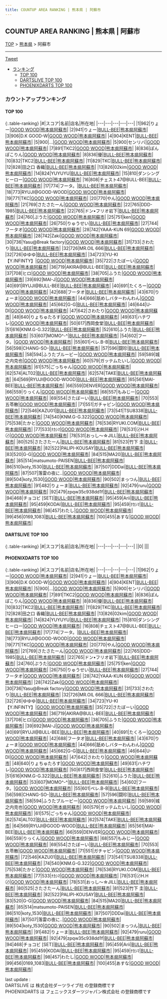 ```yaml
---
title: COUNTUP AREA RANKING | 熊本県 | 阿蘇市
---
```

## COUNTUP AREA RANKING | 熊本県 | 阿蘇市

[TOP](/darts/rank/) > [熊本県](/darts/rank/熊本県/) > 阿蘇市

___

<a href="https://twitter.com/share?ref_src=twsrc%5Etfw" data-text="COUNTUP AREA RANKING | 熊本県阿蘇市" class="twitter-share-button" data-hashtags="DARTSLIVE,PHOENIXDARTS,darts,ダーツ" data-show-count="false">Tweet</a>

* [ランキング](#カウントアップランキング)
    * [TOP 100](#top-100)
    * [DARTSLIVE TOP 100](#dartslive-top-100)
    * [PHOENIXDARTS TOP 100](#phoenixdarts-top-100)

### カウントアップランキング

#### TOP 100



{:.table-ranking}
|#|スコア|名前|店名|所在地|
|---|---|---|---|---|
|1|962|<span class="rank-name-pd">りょー</span>|<a href="https://vs.phoenixdarts.com/jp/shop/shopDetailInfo/s_64702?s_seq=64702">GOOD WOOD</a>|<a href="/darts/rank/熊本県/阿蘇市">熊本県阿蘇市</a>|
|2|941|<span class="rank-name-pd">りょー</span>|<a href="https://vs.phoenixdarts.com/jp/shop/shopDetailInfo/s_86993?s_seq=86993">BULL-BEE</a>|<a href="/darts/rank/熊本県/阿蘇市">熊本県阿蘇市</a>|
|3|906|<span class="rank-name-pd">D.K   GOOD-W</span>|<a href="https://vs.phoenixdarts.com/jp/shop/shopDetailInfo/s_64702?s_seq=64702">GOOD WOOD</a>|<a href="/darts/rank/熊本県/阿蘇市">熊本県阿蘇市</a>|
|4|904|<span class="rank-name-pd">ΚΕΝΤ</span>|<a href="https://vs.phoenixdarts.com/jp/shop/shopDetailInfo/s_86993?s_seq=86993">BULL-BEE</a>|<a href="/darts/rank/熊本県/阿蘇市">熊本県阿蘇市</a>|
|5|900|<span class="rank-name-pd">...</span>|<a href="https://vs.phoenixdarts.com/jp/shop/shopDetailInfo/s_64702?s_seq=64702">GOOD WOOD</a>|<a href="/darts/rank/熊本県/阿蘇市">熊本県阿蘇市</a>|
|5|900|<span class="rank-name-pd">センリバ</span>|<a href="https://vs.phoenixdarts.com/jp/shop/shopDetailInfo/s_64702?s_seq=64702">GOOD WOOD</a>|<a href="/darts/rank/熊本県/阿蘇市">熊本県阿蘇市</a>|
|7|891|<span class="rank-name-pd">TKC2</span>|<a href="https://vs.phoenixdarts.com/jp/shop/shopDetailInfo/s_64702?s_seq=64702">GOOD WOOD</a>|<a href="/darts/rank/熊本県/阿蘇市">熊本県阿蘇市</a>|
|8|836|<span class="rank-name-pd">ぽんぽこりん</span>|<a href="https://vs.phoenixdarts.com/jp/shop/shopDetailInfo/s_64702?s_seq=64702">GOOD WOOD</a>|<a href="/darts/rank/熊本県/阿蘇市">熊本県阿蘇市</a>|
|8|836|<span class="rank-name-pd">優</span>|<a href="https://vs.phoenixdarts.com/jp/shop/shopDetailInfo/s_86993?s_seq=86993">BULL-BEE</a>|<a href="/darts/rank/熊本県/阿蘇市">熊本県阿蘇市</a>|
|10|832|<span class="rank-name-pd">TKC2</span>|<a href="https://vs.phoenixdarts.com/jp/shop/shopDetailInfo/s_86993?s_seq=86993">BULL-BEE</a>|<a href="/darts/rank/熊本県/阿蘇市">熊本県阿蘇市</a>|
|11|829|<span class="rank-name-pd">TKC</span>|<a href="https://vs.phoenixdarts.com/jp/shop/shopDetailInfo/s_86993?s_seq=86993">BULL-BEE</a>|<a href="/darts/rank/熊本県/阿蘇市">熊本県阿蘇市</a>|
|12|828|<span class="rank-name-pd"><span class="pro-icon-pd"></span>田之口 香織</span>|<a href="https://vs.phoenixdarts.com/jp/shop/shopDetailInfo/s_86993?s_seq=86993">BULL-BEE</a>|<a href="/darts/rank/熊本県/阿蘇市">熊本県阿蘇市</a>|
|13|826|<span class="rank-name-pd">02kim</span>|<a href="https://vs.phoenixdarts.com/jp/shop/shopDetailInfo/s_64702?s_seq=64702">GOOD WOOD</a>|<a href="/darts/rank/熊本県/阿蘇市">熊本県阿蘇市</a>|
|14|824|<span class="rank-name-pd">YUYUYU</span>|<a href="https://vs.phoenixdarts.com/jp/shop/shopDetailInfo/s_86993?s_seq=86993">BULL-BEE</a>|<a href="/darts/rank/熊本県/阿蘇市">熊本県阿蘇市</a>|
|15|810|<span class="rank-name-pd">ダンシングヒーロー</span>|<a href="https://vs.phoenixdarts.com/jp/shop/shopDetailInfo/s_64702?s_seq=64702">GOOD WOOD</a>|<a href="/darts/rank/熊本県/阿蘇市">熊本県阿蘇市</a>|
|16|808|<span class="rank-name-pd">チェスト47@BULL-BEE</span>|<a href="https://vs.phoenixdarts.com/jp/shop/shopDetailInfo/s_86993?s_seq=86993">BULL-BEE</a>|<a href="/darts/rank/熊本県/阿蘇市">熊本県阿蘇市</a>|
|17|774|<span class="rank-name-pd">フータ。</span>|<a href="https://vs.phoenixdarts.com/jp/shop/shopDetailInfo/s_86993?s_seq=86993">BULL-BEE</a>|<a href="/darts/rank/熊本県/阿蘇市">熊本県阿蘇市</a>|
|18|773|<span class="rank-name-pd">RYUJI@GOOD-WOOD</span>|<a href="https://vs.phoenixdarts.com/jp/shop/shopDetailInfo/s_64702?s_seq=64702">GOOD WOOD</a>|<a href="/darts/rank/熊本県/阿蘇市">熊本県阿蘇市</a>|
|19|771|<span class="rank-name-pd">TKC</span>|<a href="https://vs.phoenixdarts.com/jp/shop/shopDetailInfo/s_64702?s_seq=64702">GOOD WOOD</a>|<a href="/darts/rank/熊本県/阿蘇市">熊本県阿蘇市</a>|
|20|770|<span class="rank-name-pd">やん</span>|<a href="https://vs.phoenixdarts.com/jp/shop/shopDetailInfo/s_64702?s_seq=64702">GOOD WOOD</a>|<a href="/darts/rank/熊本県/阿蘇市">熊本県阿蘇市</a>|
|21|769|<span class="rank-name-pd">さたさたーん</span>|<a href="https://vs.phoenixdarts.com/jp/shop/shopDetailInfo/s_64702?s_seq=64702">GOOD WOOD</a>|<a href="/darts/rank/熊本県/阿蘇市">熊本県阿蘇市</a>|
|22|765|<span class="rank-name-pd">DDD-1985</span>|<a href="https://vs.phoenixdarts.com/jp/shop/shopDetailInfo/s_86993?s_seq=86993">BULL-BEE</a>|<a href="/darts/rank/熊本県/阿蘇市">熊本県阿蘇市</a>|
|22|765|<span class="rank-name-pd">ドン•フリオ岩下</span>|<a href="https://vs.phoenixdarts.com/jp/shop/shopDetailInfo/s_86993?s_seq=86993">BULL-BEE</a>|<a href="/darts/rank/熊本県/阿蘇市">熊本県阿蘇市</a>|
|24|760|<span class="rank-name-pd">ぷうた</span>|<a href="https://vs.phoenixdarts.com/jp/shop/shopDetailInfo/s_64702?s_seq=64702">GOOD WOOD</a>|<a href="/darts/rank/熊本県/阿蘇市">熊本県阿蘇市</a>|
|25|751|<span class="rank-name-pd">ken</span>|<a href="https://vs.phoenixdarts.com/jp/shop/shopDetailInfo/s_64702?s_seq=64702">GOOD WOOD</a>|<a href="/darts/rank/熊本県/阿蘇市">熊本県阿蘇市</a>|
|26|750|<span class="rank-name-pd">りゅうせい</span>|<a href="https://vs.phoenixdarts.com/jp/shop/shopDetailInfo/s_86993?s_seq=86993">BULL-BEE</a>|<a href="/darts/rank/熊本県/阿蘇市">熊本県阿蘇市</a>|
|27|744|<span class="rank-name-pd">フータオ</span>|<a href="https://vs.phoenixdarts.com/jp/shop/shopDetailInfo/s_64702?s_seq=64702">GOOD WOOD</a>|<a href="/darts/rank/熊本県/阿蘇市">熊本県阿蘇市</a>|
|28|742|<span class="rank-name-pd">YAAA-KUN 69</span>|<a href="https://vs.phoenixdarts.com/jp/shop/shopDetailInfo/s_64702?s_seq=64702">GOOD WOOD</a>|<a href="/darts/rank/熊本県/阿蘇市">熊本県阿蘇市</a>|
|28|742|<span class="rank-name-pd">Zaki</span>|<a href="https://vs.phoenixdarts.com/jp/shop/shopDetailInfo/s_64702?s_seq=64702">GOOD WOOD</a>|<a href="/darts/rank/熊本県/阿蘇市">熊本県阿蘇市</a>|
|30|736|<span class="rank-name-pd">Yasu@Break factory</span>|<a href="https://vs.phoenixdarts.com/jp/shop/shopDetailInfo/s_64702?s_seq=64702">GOOD WOOD</a>|<a href="/darts/rank/熊本県/阿蘇市">熊本県阿蘇市</a>|
|31|733|<span class="rank-name-pd">さわたり</span>|<a href="https://vs.phoenixdarts.com/jp/shop/shopDetailInfo/s_86993?s_seq=86993">BULL-BEE</a>|<a href="/darts/rank/熊本県/阿蘇市">熊本県阿蘇市</a>|
|32|726|<span class="rank-name-pd">MR.OIL 666</span>|<a href="https://vs.phoenixdarts.com/jp/shop/shopDetailInfo/s_86993?s_seq=86993">BULL-BEE</a>|<a href="/darts/rank/熊本県/阿蘇市">熊本県阿蘇市</a>|
|32|726|<span class="rank-name-pd">ゆゆゆ</span>|<a href="https://vs.phoenixdarts.com/jp/shop/shopDetailInfo/s_86993?s_seq=86993">BULL-BEE</a>|<a href="/darts/rank/熊本県/阿蘇市">熊本県阿蘇市</a>|
|34|723|<span class="rank-name-pd">YU-KI【Y.INFINTY】</span>|<a href="https://vs.phoenixdarts.com/jp/shop/shopDetailInfo/s_64702?s_seq=64702">GOOD WOOD</a>|<a href="/darts/rank/熊本県/阿蘇市">熊本県阿蘇市</a>|
|35|722|<span class="rank-name-pd">さたぼーい</span>|<a href="https://vs.phoenixdarts.com/jp/shop/shopDetailInfo/s_64702?s_seq=64702">GOOD WOOD</a>|<a href="/darts/rank/熊本県/阿蘇市">熊本県阿蘇市</a>|
|36|719|<span class="rank-name-pd">AKIRA@BULL-BEE</span>|<a href="https://vs.phoenixdarts.com/jp/shop/shopDetailInfo/s_86993?s_seq=86993">BULL-BEE</a>|<a href="/darts/rank/熊本県/阿蘇市">熊本県阿蘇市</a>|
|37|708|<span class="rank-name-pd">ヒロ</span>|<a href="https://vs.phoenixdarts.com/jp/shop/shopDetailInfo/s_64702?s_seq=64702">GOOD WOOD</a>|<a href="/darts/rank/熊本県/阿蘇市">熊本県阿蘇市</a>|
|38|705|<span class="rank-name-pd">ふうた</span>|<a href="https://vs.phoenixdarts.com/jp/shop/shopDetailInfo/s_64702?s_seq=64702">GOOD WOOD</a>|<a href="/darts/rank/熊本県/阿蘇市">熊本県阿蘇市</a>|
|39|692|<span class="rank-name-pd">MAI-J</span>|<a href="https://vs.phoenixdarts.com/jp/shop/shopDetailInfo/s_64702?s_seq=64702">GOOD WOOD</a>|<a href="/darts/rank/熊本県/阿蘇市">熊本県阿蘇市</a>|
|40|691|<span class="rank-name-pd">RYUJI@BULL-BEE</span>|<a href="https://vs.phoenixdarts.com/jp/shop/shopDetailInfo/s_86993?s_seq=86993">BULL-BEE</a>|<a href="/darts/rank/熊本県/阿蘇市">熊本県阿蘇市</a>|
|40|691|<span class="rank-name-pd">たくろー</span>|<a href="https://vs.phoenixdarts.com/jp/shop/shopDetailInfo/s_64702?s_seq=64702">GOOD WOOD</a>|<a href="/darts/rank/熊本県/阿蘇市">熊本県阿蘇市</a>|
|42|688|<span class="rank-name-pd">フータオ</span>|<a href="https://vs.phoenixdarts.com/jp/shop/shopDetailInfo/s_86993?s_seq=86993">BULL-BEE</a>|<a href="/darts/rank/熊本県/阿蘇市">熊本県阿蘇市</a>|
|43|670|<span class="rank-name-pd">りょーま</span>|<a href="https://vs.phoenixdarts.com/jp/shop/shopDetailInfo/s_64702?s_seq=64702">GOOD WOOD</a>|<a href="/darts/rank/熊本県/阿蘇市">熊本県阿蘇市</a>|
|44|666|<span class="rank-name-pd">舐めしバターわんわん</span>|<a href="https://vs.phoenixdarts.com/jp/shop/shopDetailInfo/s_64702?s_seq=64702">GOOD WOOD</a>|<a href="/darts/rank/熊本県/阿蘇市">熊本県阿蘇市</a>|
|45|662|<span class="rank-name-pd">G-G</span>|<a href="https://vs.phoenixdarts.com/jp/shop/shopDetailInfo/s_86993?s_seq=86993">BULL-BEE</a>|<a href="/darts/rank/熊本県/阿蘇市">熊本県阿蘇市</a>|
|46|644|<span class="rank-name-pd">U-DI</span>|<a href="https://vs.phoenixdarts.com/jp/shop/shopDetailInfo/s_64702?s_seq=64702">GOOD WOOD</a>|<a href="/darts/rank/熊本県/阿蘇市">熊本県阿蘇市</a>|
|47|642|<span class="rank-name-pd">さわたり</span>|<a href="https://vs.phoenixdarts.com/jp/shop/shopDetailInfo/s_64702?s_seq=64702">GOOD WOOD</a>|<a href="/darts/rank/熊本県/阿蘇市">熊本県阿蘇市</a>|
|48|640|<span class="rank-name-pd">りょちゅたろす</span>|<a href="https://vs.phoenixdarts.com/jp/shop/shopDetailInfo/s_64702?s_seq=64702">GOOD WOOD</a>|<a href="/darts/rank/熊本県/阿蘇市">熊本県阿蘇市</a>|
|49|631|<span class="rank-name-pd">ハチワレ</span>|<a href="https://vs.phoenixdarts.com/jp/shop/shopDetailInfo/s_64702?s_seq=64702">GOOD WOOD</a>|<a href="/darts/rank/熊本県/阿蘇市">熊本県阿蘇市</a>|
|50|617|<span class="rank-name-pd">西岡食堂</span>|<a href="https://vs.phoenixdarts.com/jp/shop/shopDetailInfo/s_86993?s_seq=86993">BULL-BEE</a>|<a href="/darts/rank/熊本県/阿蘇市">熊本県阿蘇市</a>|
|51|616|<span class="rank-name-pd">KNM.G-G.322</span>|<a href="https://vs.phoenixdarts.com/jp/shop/shopDetailInfo/s_86993?s_seq=86993">BULL-BEE</a>|<a href="/darts/rank/熊本県/阿蘇市">熊本県阿蘇市</a>|
|52|610|<span class="rank-name-pd">ふうた</span>|<a href="https://vs.phoenixdarts.com/jp/shop/shopDetailInfo/s_86993?s_seq=86993">BULL-BEE</a>|<a href="/darts/rank/熊本県/阿蘇市">熊本県阿蘇市</a>|
|53|607|<span class="rank-name-pd">MOMO^-^</span>|<a href="https://vs.phoenixdarts.com/jp/shop/shopDetailInfo/s_86993?s_seq=86993">BULL-BEE</a>|<a href="/darts/rank/熊本県/阿蘇市">熊本県阿蘇市</a>|
|54|602|<span class="rank-name-pd">フータ。</span>|<a href="https://vs.phoenixdarts.com/jp/shop/shopDetailInfo/s_64702?s_seq=64702">GOOD WOOD</a>|<a href="/darts/rank/熊本県/阿蘇市">熊本県阿蘇市</a>|
|55|601|<span class="rank-name-pd">ペレ.B-B</span>|<a href="https://vs.phoenixdarts.com/jp/shop/shopDetailInfo/s_86993?s_seq=86993">BULL-BEE</a>|<a href="/darts/rank/熊本県/阿蘇市">熊本県阿蘇市</a>|
|56|598|<span class="rank-name-pd">CHANG-SO-</span>|<a href="https://vs.phoenixdarts.com/jp/shop/shopDetailInfo/s_86993?s_seq=86993">BULL-BEE</a>|<a href="/darts/rank/熊本県/阿蘇市">熊本県阿蘇市</a>|
|57|596|<span class="rank-name-pd">闘珍</span>|<a href="https://vs.phoenixdarts.com/jp/shop/shopDetailInfo/s_86993?s_seq=86993">BULL-BEE</a>|<a href="/darts/rank/熊本県/阿蘇市">熊本県阿蘇市</a>|
|58|594|<span class="rank-name-pd">ふうたブルービー</span>|<a href="https://vs.phoenixdarts.com/jp/shop/shopDetailInfo/s_64702?s_seq=64702">GOOD WOOD</a>|<a href="/darts/rank/熊本県/阿蘇市">熊本県阿蘇市</a>|
|59|589|<span class="rank-name-pd">城之内克也</span>|<a href="https://vs.phoenixdarts.com/jp/shop/shopDetailInfo/s_64702?s_seq=64702">GOOD WOOD</a>|<a href="/darts/rank/熊本県/阿蘇市">熊本県阿蘇市</a>|
|60|579|<span class="rank-name-pd">ガッテムたいし</span>|<a href="https://vs.phoenixdarts.com/jp/shop/shopDetailInfo/s_64702?s_seq=64702">GOOD WOOD</a>|<a href="/darts/rank/熊本県/阿蘇市">熊本県阿蘇市</a>|
|61|575|<span class="rank-name-pd">ごっちゃん</span>|<a href="https://vs.phoenixdarts.com/jp/shop/shopDetailInfo/s_64702?s_seq=64702">GOOD WOOD</a>|<a href="/darts/rank/熊本県/阿蘇市">熊本県阿蘇市</a>|
|62|574|<span class="rank-name-pd">ALT02</span>|<a href="https://vs.phoenixdarts.com/jp/shop/shopDetailInfo/s_86993?s_seq=86993">BULL-BEE</a>|<a href="/darts/rank/熊本県/阿蘇市">熊本県阿蘇市</a>|
|62|574|<span class="rank-name-pd">TAKE</span>|<a href="https://vs.phoenixdarts.com/jp/shop/shopDetailInfo/s_86993?s_seq=86993">BULL-BEE</a>|<a href="/darts/rank/熊本県/阿蘇市">熊本県阿蘇市</a>|
|64|569|<span class="rank-name-pd">RYUJI@GOOD-WOOD</span>|<a href="https://vs.phoenixdarts.com/jp/shop/shopDetailInfo/s_86993?s_seq=86993">BULL-BEE</a>|<a href="/darts/rank/熊本県/阿蘇市">熊本県阿蘇市</a>|
|65|561|<span class="rank-name-pd">MAI-BEE</span>|<a href="https://vs.phoenixdarts.com/jp/shop/shopDetailInfo/s_86993?s_seq=86993">BULL-BEE</a>|<a href="/darts/rank/熊本県/阿蘇市">熊本県阿蘇市</a>|
|66|559|<span class="rank-name-pd">DENVER</span>|<a href="https://vs.phoenixdarts.com/jp/shop/shopDetailInfo/s_64702?s_seq=64702">GOOD WOOD</a>|<a href="/darts/rank/熊本県/阿蘇市">熊本県阿蘇市</a>|
|66|559|<span class="rank-name-pd">りっくん</span>|<a href="https://vs.phoenixdarts.com/jp/shop/shopDetailInfo/s_64702?s_seq=64702">GOOD WOOD</a>|<a href="/darts/rank/熊本県/阿蘇市">熊本県阿蘇市</a>|
|68|557|<span class="rank-name-pd">もみじー</span>|<a href="https://vs.phoenixdarts.com/jp/shop/shopDetailInfo/s_64702?s_seq=64702">GOOD WOOD</a>|<a href="/darts/rank/熊本県/阿蘇市">熊本県阿蘇市</a>|
|69|554|<span class="rank-name-pd">さたぼーい</span>|<a href="https://vs.phoenixdarts.com/jp/shop/shopDetailInfo/s_86993?s_seq=86993">BULL-BEE</a>|<a href="/darts/rank/熊本県/阿蘇市">熊本県阿蘇市</a>|
|70|553|<span class="rank-name-pd">五苓散</span>|<a href="https://vs.phoenixdarts.com/jp/shop/shopDetailInfo/s_64702?s_seq=64702">GOOD WOOD</a>|<a href="/darts/rank/熊本県/阿蘇市">熊本県阿蘇市</a>|
|71|551|<span class="rank-name-pd">ガチャピン</span>|<a href="https://vs.phoenixdarts.com/jp/shop/shopDetailInfo/s_64702?s_seq=64702">GOOD WOOD</a>|<a href="/darts/rank/熊本県/阿蘇市">熊本県阿蘇市</a>|
|72|546|<span class="rank-name-pd">KAZU01</span>|<a href="https://vs.phoenixdarts.com/jp/shop/shopDetailInfo/s_86993?s_seq=86993">BULL-BEE</a>|<a href="/darts/rank/熊本県/阿蘇市">熊本県阿蘇市</a>|
|73|541|<span class="rank-name-pd">TSU8338</span>|<a href="https://vs.phoenixdarts.com/jp/shop/shopDetailInfo/s_86993?s_seq=86993">BULL-BEE</a>|<a href="/darts/rank/熊本県/阿蘇市">熊本県阿蘇市</a>|
|74|540|<span class="rank-name-pd">KNM.G-G.322</span>|<a href="https://vs.phoenixdarts.com/jp/shop/shopDetailInfo/s_64702?s_seq=64702">GOOD WOOD</a>|<a href="/darts/rank/熊本県/阿蘇市">熊本県阿蘇市</a>|
|75|538|<span class="rank-name-pd">たかと</span>|<a href="https://vs.phoenixdarts.com/jp/shop/shopDetailInfo/s_64702?s_seq=64702">GOOD WOOD</a>|<a href="/darts/rank/熊本県/阿蘇市">熊本県阿蘇市</a>|
|76|536|<span class="rank-name-pd">RYUKI.COM</span>|<a href="https://vs.phoenixdarts.com/jp/shop/shopDetailInfo/s_86993?s_seq=86993">BULL-BEE</a>|<a href="/darts/rank/熊本県/阿蘇市">熊本県阿蘇市</a>|
|77|533|<span class="rank-name-pd">ﾅｶｼﾏ</span>|<a href="https://vs.phoenixdarts.com/jp/shop/shopDetailInfo/s_64702?s_seq=64702">GOOD WOOD</a>|<a href="/darts/rank/熊本県/阿蘇市">熊本県阿蘇市</a>|
|78|531|<span class="rank-name-pd">〄H.H〄</span>|<a href="https://vs.phoenixdarts.com/jp/shop/shopDetailInfo/s_64702?s_seq=64702">GOOD WOOD</a>|<a href="/darts/rank/熊本県/阿蘇市">熊本県阿蘇市</a>|
|78|531|<span class="rank-name-pd">おっし～☆JILL</span>|<a href="https://vs.phoenixdarts.com/jp/shop/shopDetailInfo/s_86993?s_seq=86993">BULL-BEE</a>|<a href="/darts/rank/熊本県/阿蘇市">熊本県阿蘇市</a>|
|80|525|<span class="rank-name-pd">さたさたーん</span>|<a href="https://vs.phoenixdarts.com/jp/shop/shopDetailInfo/s_86993?s_seq=86993">BULL-BEE</a>|<a href="/darts/rank/熊本県/阿蘇市">熊本県阿蘇市</a>|
|81|523|<span class="rank-name-pd"><span class="pro-icon-pd"></span>竹下 圭</span>|<a href="https://vs.phoenixdarts.com/jp/shop/shopDetailInfo/s_86993?s_seq=86993">BULL-BEE</a>|<a href="/darts/rank/熊本県/阿蘇市">熊本県阿蘇市</a>|
|82|522|<span class="rank-name-pd">PALIPI-KOUSAY</span>|<a href="https://vs.phoenixdarts.com/jp/shop/shopDetailInfo/s_86993?s_seq=86993">BULL-BEE</a>|<a href="/darts/rank/熊本県/阿蘇市">熊本県阿蘇市</a>|
|83|520|<span class="rank-name-pd">G-G</span>|<a href="https://vs.phoenixdarts.com/jp/shop/shopDetailInfo/s_64702?s_seq=64702">GOOD WOOD</a>|<a href="/darts/rank/熊本県/阿蘇市">熊本県阿蘇市</a>|
|84|515|<span class="rank-name-pd">MA20</span>|<a href="https://vs.phoenixdarts.com/jp/shop/shopDetailInfo/s_86993?s_seq=86993">BULL-BEE</a>|<a href="/darts/rank/熊本県/阿蘇市">熊本県阿蘇市</a>|
|85|514|<span class="rank-name-pd">matsumoto-PAISEN</span>|<a href="https://vs.phoenixdarts.com/jp/shop/shopDetailInfo/s_86993?s_seq=86993">BULL-BEE</a>|<a href="/darts/rank/熊本県/阿蘇市">熊本県阿蘇市</a>|
|86|510|<span class="rank-name-pd">koty_1530</span>|<a href="https://vs.phoenixdarts.com/jp/shop/shopDetailInfo/s_86993?s_seq=86993">BULL-BEE</a>|<a href="/darts/rank/熊本県/阿蘇市">熊本県阿蘇市</a>|
|87|507|<span class="rank-name-pd">DDDai</span>|<a href="https://vs.phoenixdarts.com/jp/shop/shopDetailInfo/s_86993?s_seq=86993">BULL-BEE</a>|<a href="/darts/rank/熊本県/阿蘇市">熊本県阿蘇市</a>|
|87|507|<span class="rank-name-pd">落雷の夜に..</span>|<a href="https://vs.phoenixdarts.com/jp/shop/shopDetailInfo/s_64702?s_seq=64702">GOOD WOOD</a>|<a href="/darts/rank/熊本県/阿蘇市">熊本県阿蘇市</a>|
|89|504|<span class="rank-name-pd">koty_1530</span>|<a href="https://vs.phoenixdarts.com/jp/shop/shopDetailInfo/s_64702?s_seq=64702">GOOD WOOD</a>|<a href="/darts/rank/熊本県/阿蘇市">熊本県阿蘇市</a>|
|90|502|<span class="rank-name-pd">まっつん</span>|<a href="https://vs.phoenixdarts.com/jp/shop/shopDetailInfo/s_86993?s_seq=86993">BULL-BEE</a>|<a href="/darts/rank/熊本県/阿蘇市">熊本県阿蘇市</a>|
|91|482|<span class="rank-name-pd">りょーま</span>|<a href="https://vs.phoenixdarts.com/jp/shop/shopDetailInfo/s_86993?s_seq=86993">BULL-BEE</a>|<a href="/darts/rank/熊本県/阿蘇市">熊本県阿蘇市</a>|
|92|479|<span class="rank-name-pd">ruru</span>|<a href="https://vs.phoenixdarts.com/jp/shop/shopDetailInfo/s_64702?s_seq=64702">GOOD WOOD</a>|<a href="/darts/rank/熊本県/阿蘇市">熊本県阿蘇市</a>|
|92|479|<span class="rank-name-pd">zpqw35c938dd1f</span>|<a href="https://vs.phoenixdarts.com/jp/shop/shopDetailInfo/s_86993?s_seq=86993">BULL-BEE</a>|<a href="/darts/rank/熊本県/阿蘇市">熊本県阿蘇市</a>|
|94|468|<span class="rank-name-pd">チョコビ [SET]</span>|<a href="https://vs.phoenixdarts.com/jp/shop/shopDetailInfo/s_86993?s_seq=86993">BULL-BEE</a>|<a href="/darts/rank/熊本県/阿蘇市">熊本県阿蘇市</a>|
|95|459|<span class="rank-name-pd">Arii</span>|<a href="https://vs.phoenixdarts.com/jp/shop/shopDetailInfo/s_86993?s_seq=86993">BULL-BEE</a>|<a href="/darts/rank/熊本県/阿蘇市">熊本県阿蘇市</a>|
|95|459|<span class="rank-name-pd">KODAI</span>|<a href="https://vs.phoenixdarts.com/jp/shop/shopDetailInfo/s_86993?s_seq=86993">BULL-BEE</a>|<a href="/darts/rank/熊本県/阿蘇市">熊本県阿蘇市</a>|
|95|459|<span class="rank-name-pd">ﾅｶｼﾏ</span>|<a href="https://vs.phoenixdarts.com/jp/shop/shopDetailInfo/s_86993?s_seq=86993">BULL-BEE</a>|<a href="/darts/rank/熊本県/阿蘇市">熊本県阿蘇市</a>|
|98|457|<span class="rank-name-pd">わたし</span>|<a href="https://vs.phoenixdarts.com/jp/shop/shopDetailInfo/s_64702?s_seq=64702">GOOD WOOD</a>|<a href="/darts/rank/熊本県/阿蘇市">熊本県阿蘇市</a>|
|99|456|<span class="rank-name-pd">0169_1083</span>|<a href="https://vs.phoenixdarts.com/jp/shop/shopDetailInfo/s_86993?s_seq=86993">BULL-BEE</a>|<a href="/darts/rank/熊本県/阿蘇市">熊本県阿蘇市</a>|
|100|455|<span class="rank-name-pd">あすな</span>|<a href="https://vs.phoenixdarts.com/jp/shop/shopDetailInfo/s_64702?s_seq=64702">GOOD WOOD</a>|<a href="/darts/rank/熊本県/阿蘇市">熊本県阿蘇市</a>|


#### DARTSLIVE TOP 100



{:.table-ranking}
|#|スコア|名前|店名|所在地|
|---|---|---|---|---|
||0|<span class="rank-name-dl"> </span>|<a href=""></a>|<a href="/darts/rank//"></a>|


#### PHOENIXDARTS TOP 100



{:.table-ranking}
|#|スコア|名前|店名|所在地|
|---|---|---|---|---|
|1|962|<span class="rank-name-pd">りょー</span>|<a href="https://vs.phoenixdarts.com/jp/shop/shopDetailInfo/s_64702?s_seq=64702">GOOD WOOD</a>|<a href="/darts/rank/熊本県/阿蘇市">熊本県阿蘇市</a>|
|2|941|<span class="rank-name-pd">りょー</span>|<a href="https://vs.phoenixdarts.com/jp/shop/shopDetailInfo/s_86993?s_seq=86993">BULL-BEE</a>|<a href="/darts/rank/熊本県/阿蘇市">熊本県阿蘇市</a>|
|3|906|<span class="rank-name-pd">D.K   GOOD-W</span>|<a href="https://vs.phoenixdarts.com/jp/shop/shopDetailInfo/s_64702?s_seq=64702">GOOD WOOD</a>|<a href="/darts/rank/熊本県/阿蘇市">熊本県阿蘇市</a>|
|4|904|<span class="rank-name-pd">ΚΕΝΤ</span>|<a href="https://vs.phoenixdarts.com/jp/shop/shopDetailInfo/s_86993?s_seq=86993">BULL-BEE</a>|<a href="/darts/rank/熊本県/阿蘇市">熊本県阿蘇市</a>|
|5|900|<span class="rank-name-pd">...</span>|<a href="https://vs.phoenixdarts.com/jp/shop/shopDetailInfo/s_64702?s_seq=64702">GOOD WOOD</a>|<a href="/darts/rank/熊本県/阿蘇市">熊本県阿蘇市</a>|
|5|900|<span class="rank-name-pd">センリバ</span>|<a href="https://vs.phoenixdarts.com/jp/shop/shopDetailInfo/s_64702?s_seq=64702">GOOD WOOD</a>|<a href="/darts/rank/熊本県/阿蘇市">熊本県阿蘇市</a>|
|7|891|<span class="rank-name-pd">TKC2</span>|<a href="https://vs.phoenixdarts.com/jp/shop/shopDetailInfo/s_64702?s_seq=64702">GOOD WOOD</a>|<a href="/darts/rank/熊本県/阿蘇市">熊本県阿蘇市</a>|
|8|836|<span class="rank-name-pd">ぽんぽこりん</span>|<a href="https://vs.phoenixdarts.com/jp/shop/shopDetailInfo/s_64702?s_seq=64702">GOOD WOOD</a>|<a href="/darts/rank/熊本県/阿蘇市">熊本県阿蘇市</a>|
|8|836|<span class="rank-name-pd">優</span>|<a href="https://vs.phoenixdarts.com/jp/shop/shopDetailInfo/s_86993?s_seq=86993">BULL-BEE</a>|<a href="/darts/rank/熊本県/阿蘇市">熊本県阿蘇市</a>|
|10|832|<span class="rank-name-pd">TKC2</span>|<a href="https://vs.phoenixdarts.com/jp/shop/shopDetailInfo/s_86993?s_seq=86993">BULL-BEE</a>|<a href="/darts/rank/熊本県/阿蘇市">熊本県阿蘇市</a>|
|11|829|<span class="rank-name-pd">TKC</span>|<a href="https://vs.phoenixdarts.com/jp/shop/shopDetailInfo/s_86993?s_seq=86993">BULL-BEE</a>|<a href="/darts/rank/熊本県/阿蘇市">熊本県阿蘇市</a>|
|12|828|<span class="rank-name-pd"><span class="pro-icon-pd"></span>田之口 香織</span>|<a href="https://vs.phoenixdarts.com/jp/shop/shopDetailInfo/s_86993?s_seq=86993">BULL-BEE</a>|<a href="/darts/rank/熊本県/阿蘇市">熊本県阿蘇市</a>|
|13|826|<span class="rank-name-pd">02kim</span>|<a href="https://vs.phoenixdarts.com/jp/shop/shopDetailInfo/s_64702?s_seq=64702">GOOD WOOD</a>|<a href="/darts/rank/熊本県/阿蘇市">熊本県阿蘇市</a>|
|14|824|<span class="rank-name-pd">YUYUYU</span>|<a href="https://vs.phoenixdarts.com/jp/shop/shopDetailInfo/s_86993?s_seq=86993">BULL-BEE</a>|<a href="/darts/rank/熊本県/阿蘇市">熊本県阿蘇市</a>|
|15|810|<span class="rank-name-pd">ダンシングヒーロー</span>|<a href="https://vs.phoenixdarts.com/jp/shop/shopDetailInfo/s_64702?s_seq=64702">GOOD WOOD</a>|<a href="/darts/rank/熊本県/阿蘇市">熊本県阿蘇市</a>|
|16|808|<span class="rank-name-pd">チェスト47@BULL-BEE</span>|<a href="https://vs.phoenixdarts.com/jp/shop/shopDetailInfo/s_86993?s_seq=86993">BULL-BEE</a>|<a href="/darts/rank/熊本県/阿蘇市">熊本県阿蘇市</a>|
|17|774|<span class="rank-name-pd">フータ。</span>|<a href="https://vs.phoenixdarts.com/jp/shop/shopDetailInfo/s_86993?s_seq=86993">BULL-BEE</a>|<a href="/darts/rank/熊本県/阿蘇市">熊本県阿蘇市</a>|
|18|773|<span class="rank-name-pd">RYUJI@GOOD-WOOD</span>|<a href="https://vs.phoenixdarts.com/jp/shop/shopDetailInfo/s_64702?s_seq=64702">GOOD WOOD</a>|<a href="/darts/rank/熊本県/阿蘇市">熊本県阿蘇市</a>|
|19|771|<span class="rank-name-pd">TKC</span>|<a href="https://vs.phoenixdarts.com/jp/shop/shopDetailInfo/s_64702?s_seq=64702">GOOD WOOD</a>|<a href="/darts/rank/熊本県/阿蘇市">熊本県阿蘇市</a>|
|20|770|<span class="rank-name-pd">やん</span>|<a href="https://vs.phoenixdarts.com/jp/shop/shopDetailInfo/s_64702?s_seq=64702">GOOD WOOD</a>|<a href="/darts/rank/熊本県/阿蘇市">熊本県阿蘇市</a>|
|21|769|<span class="rank-name-pd">さたさたーん</span>|<a href="https://vs.phoenixdarts.com/jp/shop/shopDetailInfo/s_64702?s_seq=64702">GOOD WOOD</a>|<a href="/darts/rank/熊本県/阿蘇市">熊本県阿蘇市</a>|
|22|765|<span class="rank-name-pd">DDD-1985</span>|<a href="https://vs.phoenixdarts.com/jp/shop/shopDetailInfo/s_86993?s_seq=86993">BULL-BEE</a>|<a href="/darts/rank/熊本県/阿蘇市">熊本県阿蘇市</a>|
|22|765|<span class="rank-name-pd">ドン•フリオ岩下</span>|<a href="https://vs.phoenixdarts.com/jp/shop/shopDetailInfo/s_86993?s_seq=86993">BULL-BEE</a>|<a href="/darts/rank/熊本県/阿蘇市">熊本県阿蘇市</a>|
|24|760|<span class="rank-name-pd">ぷうた</span>|<a href="https://vs.phoenixdarts.com/jp/shop/shopDetailInfo/s_64702?s_seq=64702">GOOD WOOD</a>|<a href="/darts/rank/熊本県/阿蘇市">熊本県阿蘇市</a>|
|25|751|<span class="rank-name-pd">ken</span>|<a href="https://vs.phoenixdarts.com/jp/shop/shopDetailInfo/s_64702?s_seq=64702">GOOD WOOD</a>|<a href="/darts/rank/熊本県/阿蘇市">熊本県阿蘇市</a>|
|26|750|<span class="rank-name-pd">りゅうせい</span>|<a href="https://vs.phoenixdarts.com/jp/shop/shopDetailInfo/s_86993?s_seq=86993">BULL-BEE</a>|<a href="/darts/rank/熊本県/阿蘇市">熊本県阿蘇市</a>|
|27|744|<span class="rank-name-pd">フータオ</span>|<a href="https://vs.phoenixdarts.com/jp/shop/shopDetailInfo/s_64702?s_seq=64702">GOOD WOOD</a>|<a href="/darts/rank/熊本県/阿蘇市">熊本県阿蘇市</a>|
|28|742|<span class="rank-name-pd">YAAA-KUN 69</span>|<a href="https://vs.phoenixdarts.com/jp/shop/shopDetailInfo/s_64702?s_seq=64702">GOOD WOOD</a>|<a href="/darts/rank/熊本県/阿蘇市">熊本県阿蘇市</a>|
|28|742|<span class="rank-name-pd">Zaki</span>|<a href="https://vs.phoenixdarts.com/jp/shop/shopDetailInfo/s_64702?s_seq=64702">GOOD WOOD</a>|<a href="/darts/rank/熊本県/阿蘇市">熊本県阿蘇市</a>|
|30|736|<span class="rank-name-pd">Yasu@Break factory</span>|<a href="https://vs.phoenixdarts.com/jp/shop/shopDetailInfo/s_64702?s_seq=64702">GOOD WOOD</a>|<a href="/darts/rank/熊本県/阿蘇市">熊本県阿蘇市</a>|
|31|733|<span class="rank-name-pd">さわたり</span>|<a href="https://vs.phoenixdarts.com/jp/shop/shopDetailInfo/s_86993?s_seq=86993">BULL-BEE</a>|<a href="/darts/rank/熊本県/阿蘇市">熊本県阿蘇市</a>|
|32|726|<span class="rank-name-pd">MR.OIL 666</span>|<a href="https://vs.phoenixdarts.com/jp/shop/shopDetailInfo/s_86993?s_seq=86993">BULL-BEE</a>|<a href="/darts/rank/熊本県/阿蘇市">熊本県阿蘇市</a>|
|32|726|<span class="rank-name-pd">ゆゆゆ</span>|<a href="https://vs.phoenixdarts.com/jp/shop/shopDetailInfo/s_86993?s_seq=86993">BULL-BEE</a>|<a href="/darts/rank/熊本県/阿蘇市">熊本県阿蘇市</a>|
|34|723|<span class="rank-name-pd">YU-KI【Y.INFINTY】</span>|<a href="https://vs.phoenixdarts.com/jp/shop/shopDetailInfo/s_64702?s_seq=64702">GOOD WOOD</a>|<a href="/darts/rank/熊本県/阿蘇市">熊本県阿蘇市</a>|
|35|722|<span class="rank-name-pd">さたぼーい</span>|<a href="https://vs.phoenixdarts.com/jp/shop/shopDetailInfo/s_64702?s_seq=64702">GOOD WOOD</a>|<a href="/darts/rank/熊本県/阿蘇市">熊本県阿蘇市</a>|
|36|719|<span class="rank-name-pd">AKIRA@BULL-BEE</span>|<a href="https://vs.phoenixdarts.com/jp/shop/shopDetailInfo/s_86993?s_seq=86993">BULL-BEE</a>|<a href="/darts/rank/熊本県/阿蘇市">熊本県阿蘇市</a>|
|37|708|<span class="rank-name-pd">ヒロ</span>|<a href="https://vs.phoenixdarts.com/jp/shop/shopDetailInfo/s_64702?s_seq=64702">GOOD WOOD</a>|<a href="/darts/rank/熊本県/阿蘇市">熊本県阿蘇市</a>|
|38|705|<span class="rank-name-pd">ふうた</span>|<a href="https://vs.phoenixdarts.com/jp/shop/shopDetailInfo/s_64702?s_seq=64702">GOOD WOOD</a>|<a href="/darts/rank/熊本県/阿蘇市">熊本県阿蘇市</a>|
|39|692|<span class="rank-name-pd">MAI-J</span>|<a href="https://vs.phoenixdarts.com/jp/shop/shopDetailInfo/s_64702?s_seq=64702">GOOD WOOD</a>|<a href="/darts/rank/熊本県/阿蘇市">熊本県阿蘇市</a>|
|40|691|<span class="rank-name-pd">RYUJI@BULL-BEE</span>|<a href="https://vs.phoenixdarts.com/jp/shop/shopDetailInfo/s_86993?s_seq=86993">BULL-BEE</a>|<a href="/darts/rank/熊本県/阿蘇市">熊本県阿蘇市</a>|
|40|691|<span class="rank-name-pd">たくろー</span>|<a href="https://vs.phoenixdarts.com/jp/shop/shopDetailInfo/s_64702?s_seq=64702">GOOD WOOD</a>|<a href="/darts/rank/熊本県/阿蘇市">熊本県阿蘇市</a>|
|42|688|<span class="rank-name-pd">フータオ</span>|<a href="https://vs.phoenixdarts.com/jp/shop/shopDetailInfo/s_86993?s_seq=86993">BULL-BEE</a>|<a href="/darts/rank/熊本県/阿蘇市">熊本県阿蘇市</a>|
|43|670|<span class="rank-name-pd">りょーま</span>|<a href="https://vs.phoenixdarts.com/jp/shop/shopDetailInfo/s_64702?s_seq=64702">GOOD WOOD</a>|<a href="/darts/rank/熊本県/阿蘇市">熊本県阿蘇市</a>|
|44|666|<span class="rank-name-pd">舐めしバターわんわん</span>|<a href="https://vs.phoenixdarts.com/jp/shop/shopDetailInfo/s_64702?s_seq=64702">GOOD WOOD</a>|<a href="/darts/rank/熊本県/阿蘇市">熊本県阿蘇市</a>|
|45|662|<span class="rank-name-pd">G-G</span>|<a href="https://vs.phoenixdarts.com/jp/shop/shopDetailInfo/s_86993?s_seq=86993">BULL-BEE</a>|<a href="/darts/rank/熊本県/阿蘇市">熊本県阿蘇市</a>|
|46|644|<span class="rank-name-pd">U-DI</span>|<a href="https://vs.phoenixdarts.com/jp/shop/shopDetailInfo/s_64702?s_seq=64702">GOOD WOOD</a>|<a href="/darts/rank/熊本県/阿蘇市">熊本県阿蘇市</a>|
|47|642|<span class="rank-name-pd">さわたり</span>|<a href="https://vs.phoenixdarts.com/jp/shop/shopDetailInfo/s_64702?s_seq=64702">GOOD WOOD</a>|<a href="/darts/rank/熊本県/阿蘇市">熊本県阿蘇市</a>|
|48|640|<span class="rank-name-pd">りょちゅたろす</span>|<a href="https://vs.phoenixdarts.com/jp/shop/shopDetailInfo/s_64702?s_seq=64702">GOOD WOOD</a>|<a href="/darts/rank/熊本県/阿蘇市">熊本県阿蘇市</a>|
|49|631|<span class="rank-name-pd">ハチワレ</span>|<a href="https://vs.phoenixdarts.com/jp/shop/shopDetailInfo/s_64702?s_seq=64702">GOOD WOOD</a>|<a href="/darts/rank/熊本県/阿蘇市">熊本県阿蘇市</a>|
|50|617|<span class="rank-name-pd">西岡食堂</span>|<a href="https://vs.phoenixdarts.com/jp/shop/shopDetailInfo/s_86993?s_seq=86993">BULL-BEE</a>|<a href="/darts/rank/熊本県/阿蘇市">熊本県阿蘇市</a>|
|51|616|<span class="rank-name-pd">KNM.G-G.322</span>|<a href="https://vs.phoenixdarts.com/jp/shop/shopDetailInfo/s_86993?s_seq=86993">BULL-BEE</a>|<a href="/darts/rank/熊本県/阿蘇市">熊本県阿蘇市</a>|
|52|610|<span class="rank-name-pd">ふうた</span>|<a href="https://vs.phoenixdarts.com/jp/shop/shopDetailInfo/s_86993?s_seq=86993">BULL-BEE</a>|<a href="/darts/rank/熊本県/阿蘇市">熊本県阿蘇市</a>|
|53|607|<span class="rank-name-pd">MOMO^-^</span>|<a href="https://vs.phoenixdarts.com/jp/shop/shopDetailInfo/s_86993?s_seq=86993">BULL-BEE</a>|<a href="/darts/rank/熊本県/阿蘇市">熊本県阿蘇市</a>|
|54|602|<span class="rank-name-pd">フータ。</span>|<a href="https://vs.phoenixdarts.com/jp/shop/shopDetailInfo/s_64702?s_seq=64702">GOOD WOOD</a>|<a href="/darts/rank/熊本県/阿蘇市">熊本県阿蘇市</a>|
|55|601|<span class="rank-name-pd">ペレ.B-B</span>|<a href="https://vs.phoenixdarts.com/jp/shop/shopDetailInfo/s_86993?s_seq=86993">BULL-BEE</a>|<a href="/darts/rank/熊本県/阿蘇市">熊本県阿蘇市</a>|
|56|598|<span class="rank-name-pd">CHANG-SO-</span>|<a href="https://vs.phoenixdarts.com/jp/shop/shopDetailInfo/s_86993?s_seq=86993">BULL-BEE</a>|<a href="/darts/rank/熊本県/阿蘇市">熊本県阿蘇市</a>|
|57|596|<span class="rank-name-pd">闘珍</span>|<a href="https://vs.phoenixdarts.com/jp/shop/shopDetailInfo/s_86993?s_seq=86993">BULL-BEE</a>|<a href="/darts/rank/熊本県/阿蘇市">熊本県阿蘇市</a>|
|58|594|<span class="rank-name-pd">ふうたブルービー</span>|<a href="https://vs.phoenixdarts.com/jp/shop/shopDetailInfo/s_64702?s_seq=64702">GOOD WOOD</a>|<a href="/darts/rank/熊本県/阿蘇市">熊本県阿蘇市</a>|
|59|589|<span class="rank-name-pd">城之内克也</span>|<a href="https://vs.phoenixdarts.com/jp/shop/shopDetailInfo/s_64702?s_seq=64702">GOOD WOOD</a>|<a href="/darts/rank/熊本県/阿蘇市">熊本県阿蘇市</a>|
|60|579|<span class="rank-name-pd">ガッテムたいし</span>|<a href="https://vs.phoenixdarts.com/jp/shop/shopDetailInfo/s_64702?s_seq=64702">GOOD WOOD</a>|<a href="/darts/rank/熊本県/阿蘇市">熊本県阿蘇市</a>|
|61|575|<span class="rank-name-pd">ごっちゃん</span>|<a href="https://vs.phoenixdarts.com/jp/shop/shopDetailInfo/s_64702?s_seq=64702">GOOD WOOD</a>|<a href="/darts/rank/熊本県/阿蘇市">熊本県阿蘇市</a>|
|62|574|<span class="rank-name-pd">ALT02</span>|<a href="https://vs.phoenixdarts.com/jp/shop/shopDetailInfo/s_86993?s_seq=86993">BULL-BEE</a>|<a href="/darts/rank/熊本県/阿蘇市">熊本県阿蘇市</a>|
|62|574|<span class="rank-name-pd">TAKE</span>|<a href="https://vs.phoenixdarts.com/jp/shop/shopDetailInfo/s_86993?s_seq=86993">BULL-BEE</a>|<a href="/darts/rank/熊本県/阿蘇市">熊本県阿蘇市</a>|
|64|569|<span class="rank-name-pd">RYUJI@GOOD-WOOD</span>|<a href="https://vs.phoenixdarts.com/jp/shop/shopDetailInfo/s_86993?s_seq=86993">BULL-BEE</a>|<a href="/darts/rank/熊本県/阿蘇市">熊本県阿蘇市</a>|
|65|561|<span class="rank-name-pd">MAI-BEE</span>|<a href="https://vs.phoenixdarts.com/jp/shop/shopDetailInfo/s_86993?s_seq=86993">BULL-BEE</a>|<a href="/darts/rank/熊本県/阿蘇市">熊本県阿蘇市</a>|
|66|559|<span class="rank-name-pd">DENVER</span>|<a href="https://vs.phoenixdarts.com/jp/shop/shopDetailInfo/s_64702?s_seq=64702">GOOD WOOD</a>|<a href="/darts/rank/熊本県/阿蘇市">熊本県阿蘇市</a>|
|66|559|<span class="rank-name-pd">りっくん</span>|<a href="https://vs.phoenixdarts.com/jp/shop/shopDetailInfo/s_64702?s_seq=64702">GOOD WOOD</a>|<a href="/darts/rank/熊本県/阿蘇市">熊本県阿蘇市</a>|
|68|557|<span class="rank-name-pd">もみじー</span>|<a href="https://vs.phoenixdarts.com/jp/shop/shopDetailInfo/s_64702?s_seq=64702">GOOD WOOD</a>|<a href="/darts/rank/熊本県/阿蘇市">熊本県阿蘇市</a>|
|69|554|<span class="rank-name-pd">さたぼーい</span>|<a href="https://vs.phoenixdarts.com/jp/shop/shopDetailInfo/s_86993?s_seq=86993">BULL-BEE</a>|<a href="/darts/rank/熊本県/阿蘇市">熊本県阿蘇市</a>|
|70|553|<span class="rank-name-pd">五苓散</span>|<a href="https://vs.phoenixdarts.com/jp/shop/shopDetailInfo/s_64702?s_seq=64702">GOOD WOOD</a>|<a href="/darts/rank/熊本県/阿蘇市">熊本県阿蘇市</a>|
|71|551|<span class="rank-name-pd">ガチャピン</span>|<a href="https://vs.phoenixdarts.com/jp/shop/shopDetailInfo/s_64702?s_seq=64702">GOOD WOOD</a>|<a href="/darts/rank/熊本県/阿蘇市">熊本県阿蘇市</a>|
|72|546|<span class="rank-name-pd">KAZU01</span>|<a href="https://vs.phoenixdarts.com/jp/shop/shopDetailInfo/s_86993?s_seq=86993">BULL-BEE</a>|<a href="/darts/rank/熊本県/阿蘇市">熊本県阿蘇市</a>|
|73|541|<span class="rank-name-pd">TSU8338</span>|<a href="https://vs.phoenixdarts.com/jp/shop/shopDetailInfo/s_86993?s_seq=86993">BULL-BEE</a>|<a href="/darts/rank/熊本県/阿蘇市">熊本県阿蘇市</a>|
|74|540|<span class="rank-name-pd">KNM.G-G.322</span>|<a href="https://vs.phoenixdarts.com/jp/shop/shopDetailInfo/s_64702?s_seq=64702">GOOD WOOD</a>|<a href="/darts/rank/熊本県/阿蘇市">熊本県阿蘇市</a>|
|75|538|<span class="rank-name-pd">たかと</span>|<a href="https://vs.phoenixdarts.com/jp/shop/shopDetailInfo/s_64702?s_seq=64702">GOOD WOOD</a>|<a href="/darts/rank/熊本県/阿蘇市">熊本県阿蘇市</a>|
|76|536|<span class="rank-name-pd">RYUKI.COM</span>|<a href="https://vs.phoenixdarts.com/jp/shop/shopDetailInfo/s_86993?s_seq=86993">BULL-BEE</a>|<a href="/darts/rank/熊本県/阿蘇市">熊本県阿蘇市</a>|
|77|533|<span class="rank-name-pd">ﾅｶｼﾏ</span>|<a href="https://vs.phoenixdarts.com/jp/shop/shopDetailInfo/s_64702?s_seq=64702">GOOD WOOD</a>|<a href="/darts/rank/熊本県/阿蘇市">熊本県阿蘇市</a>|
|78|531|<span class="rank-name-pd">〄H.H〄</span>|<a href="https://vs.phoenixdarts.com/jp/shop/shopDetailInfo/s_64702?s_seq=64702">GOOD WOOD</a>|<a href="/darts/rank/熊本県/阿蘇市">熊本県阿蘇市</a>|
|78|531|<span class="rank-name-pd">おっし～☆JILL</span>|<a href="https://vs.phoenixdarts.com/jp/shop/shopDetailInfo/s_86993?s_seq=86993">BULL-BEE</a>|<a href="/darts/rank/熊本県/阿蘇市">熊本県阿蘇市</a>|
|80|525|<span class="rank-name-pd">さたさたーん</span>|<a href="https://vs.phoenixdarts.com/jp/shop/shopDetailInfo/s_86993?s_seq=86993">BULL-BEE</a>|<a href="/darts/rank/熊本県/阿蘇市">熊本県阿蘇市</a>|
|81|523|<span class="rank-name-pd"><span class="pro-icon-pd"></span>竹下 圭</span>|<a href="https://vs.phoenixdarts.com/jp/shop/shopDetailInfo/s_86993?s_seq=86993">BULL-BEE</a>|<a href="/darts/rank/熊本県/阿蘇市">熊本県阿蘇市</a>|
|82|522|<span class="rank-name-pd">PALIPI-KOUSAY</span>|<a href="https://vs.phoenixdarts.com/jp/shop/shopDetailInfo/s_86993?s_seq=86993">BULL-BEE</a>|<a href="/darts/rank/熊本県/阿蘇市">熊本県阿蘇市</a>|
|83|520|<span class="rank-name-pd">G-G</span>|<a href="https://vs.phoenixdarts.com/jp/shop/shopDetailInfo/s_64702?s_seq=64702">GOOD WOOD</a>|<a href="/darts/rank/熊本県/阿蘇市">熊本県阿蘇市</a>|
|84|515|<span class="rank-name-pd">MA20</span>|<a href="https://vs.phoenixdarts.com/jp/shop/shopDetailInfo/s_86993?s_seq=86993">BULL-BEE</a>|<a href="/darts/rank/熊本県/阿蘇市">熊本県阿蘇市</a>|
|85|514|<span class="rank-name-pd">matsumoto-PAISEN</span>|<a href="https://vs.phoenixdarts.com/jp/shop/shopDetailInfo/s_86993?s_seq=86993">BULL-BEE</a>|<a href="/darts/rank/熊本県/阿蘇市">熊本県阿蘇市</a>|
|86|510|<span class="rank-name-pd">koty_1530</span>|<a href="https://vs.phoenixdarts.com/jp/shop/shopDetailInfo/s_86993?s_seq=86993">BULL-BEE</a>|<a href="/darts/rank/熊本県/阿蘇市">熊本県阿蘇市</a>|
|87|507|<span class="rank-name-pd">DDDai</span>|<a href="https://vs.phoenixdarts.com/jp/shop/shopDetailInfo/s_86993?s_seq=86993">BULL-BEE</a>|<a href="/darts/rank/熊本県/阿蘇市">熊本県阿蘇市</a>|
|87|507|<span class="rank-name-pd">落雷の夜に..</span>|<a href="https://vs.phoenixdarts.com/jp/shop/shopDetailInfo/s_64702?s_seq=64702">GOOD WOOD</a>|<a href="/darts/rank/熊本県/阿蘇市">熊本県阿蘇市</a>|
|89|504|<span class="rank-name-pd">koty_1530</span>|<a href="https://vs.phoenixdarts.com/jp/shop/shopDetailInfo/s_64702?s_seq=64702">GOOD WOOD</a>|<a href="/darts/rank/熊本県/阿蘇市">熊本県阿蘇市</a>|
|90|502|<span class="rank-name-pd">まっつん</span>|<a href="https://vs.phoenixdarts.com/jp/shop/shopDetailInfo/s_86993?s_seq=86993">BULL-BEE</a>|<a href="/darts/rank/熊本県/阿蘇市">熊本県阿蘇市</a>|
|91|482|<span class="rank-name-pd">りょーま</span>|<a href="https://vs.phoenixdarts.com/jp/shop/shopDetailInfo/s_86993?s_seq=86993">BULL-BEE</a>|<a href="/darts/rank/熊本県/阿蘇市">熊本県阿蘇市</a>|
|92|479|<span class="rank-name-pd">ruru</span>|<a href="https://vs.phoenixdarts.com/jp/shop/shopDetailInfo/s_64702?s_seq=64702">GOOD WOOD</a>|<a href="/darts/rank/熊本県/阿蘇市">熊本県阿蘇市</a>|
|92|479|<span class="rank-name-pd">zpqw35c938dd1f</span>|<a href="https://vs.phoenixdarts.com/jp/shop/shopDetailInfo/s_86993?s_seq=86993">BULL-BEE</a>|<a href="/darts/rank/熊本県/阿蘇市">熊本県阿蘇市</a>|
|94|468|<span class="rank-name-pd">チョコビ [SET]</span>|<a href="https://vs.phoenixdarts.com/jp/shop/shopDetailInfo/s_86993?s_seq=86993">BULL-BEE</a>|<a href="/darts/rank/熊本県/阿蘇市">熊本県阿蘇市</a>|
|95|459|<span class="rank-name-pd">Arii</span>|<a href="https://vs.phoenixdarts.com/jp/shop/shopDetailInfo/s_86993?s_seq=86993">BULL-BEE</a>|<a href="/darts/rank/熊本県/阿蘇市">熊本県阿蘇市</a>|
|95|459|<span class="rank-name-pd">KODAI</span>|<a href="https://vs.phoenixdarts.com/jp/shop/shopDetailInfo/s_86993?s_seq=86993">BULL-BEE</a>|<a href="/darts/rank/熊本県/阿蘇市">熊本県阿蘇市</a>|
|95|459|<span class="rank-name-pd">ﾅｶｼﾏ</span>|<a href="https://vs.phoenixdarts.com/jp/shop/shopDetailInfo/s_86993?s_seq=86993">BULL-BEE</a>|<a href="/darts/rank/熊本県/阿蘇市">熊本県阿蘇市</a>|
|98|457|<span class="rank-name-pd">わたし</span>|<a href="https://vs.phoenixdarts.com/jp/shop/shopDetailInfo/s_64702?s_seq=64702">GOOD WOOD</a>|<a href="/darts/rank/熊本県/阿蘇市">熊本県阿蘇市</a>|
|99|456|<span class="rank-name-pd">0169_1083</span>|<a href="https://vs.phoenixdarts.com/jp/shop/shopDetailInfo/s_86993?s_seq=86993">BULL-BEE</a>|<a href="/darts/rank/熊本県/阿蘇市">熊本県阿蘇市</a>|
|100|455|<span class="rank-name-pd">あすな</span>|<a href="https://vs.phoenixdarts.com/jp/shop/shopDetailInfo/s_64702?s_seq=64702">GOOD WOOD</a>|<a href="/darts/rank/熊本県/阿蘇市">熊本県阿蘇市</a>|


<div class="footer border-top border-gray-light mt-5 pt-3 text-right text-gray">
    last update : <span style="font-weight: italic" id="foot_last_modified"></span><br />
    DARTSLIVE は 株式会社ダーツライブ社 の登録商標です<br />
    PHOENIXDARTS は フェニックスダーツジャパン株式会社 の登録商標です<br />
</div>

<script src="https://cdnjs.cloudflare.com/ajax/libs/jquery.tablesorter/2.31.3/js/jquery.tablesorter.min.js" integrity="sha512-qzgd5cYSZcosqpzpn7zF2ZId8f/8CHmFKZ8j7mU4OUXTNRd5g+ZHBPsgKEwoqxCtdQvExE5LprwwPAgoicguNg==" crossorigin="anonymous" referrerpolicy="no-referrer"></script>
<link rel="stylesheet" href="https://cdnjs.cloudflare.com/ajax/libs/jquery.tablesorter/2.31.3/css/theme.default.min.css" integrity="sha512-wghhOJkjQX0Lh3NSWvNKeZ0ZpNn+SPVXX1Qyc9OCaogADktxrBiBdKGDoqVUOyhStvMBmJQ8ZdMHiR3wuEq8+w==" crossorigin="anonymous" referrerpolicy="no-referrer" />
<script>
$(function() {
    $(".table-ranking").tablesorter({sortList:[[0, 0]]});
    $("#foot_last_modified").text(formatDate(new Date(document.lastModified), 'yyyy-MM-dd HH:mm:ss'));
});
</script>

<script async src="https://platform.twitter.com/widgets.js" charset="utf-8"></script>